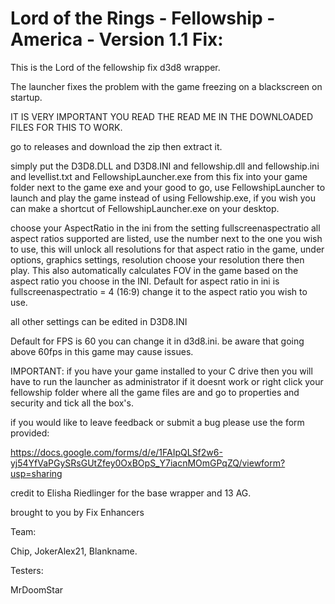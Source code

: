 # Lord of the Rings - Fellowship - America - Version 1.1 Fix:

This is the Lord of the fellowship fix d3d8 wrapper.

The launcher fixes the problem with the game freezing on a blackscreen on startup.

IT IS VERY IMPORTANT YOU READ THE READ ME IN THE DOWNLOADED FILES FOR THIS TO WORK.

go to releases and download the zip then extract it.

simply put the D3D8.DLL and D3D8.INI and fellowship.dll and fellowship.ini and levellist.txt and FellowshipLauncher.exe from this fix into your game folder next to the game exe and your good to go, use FellowshipLauncher to launch and play the game instead of using Fellowship.exe, if you wish 
you can make a shortcut of FellowshipLauncher.exe on your desktop. 

choose your AspectRatio in the ini from the setting fullscreenaspectratio all aspect ratios supported are listed, use the number next to the one you wish to use, this will unlock all resolutions for that aspect ratio in the game,
under options, graphics settings, resolution choose your resolution there then play. This also automatically calculates FOV in the game based on the aspect ratio you choose in the INI. 
Default for aspect ratio in ini is fullscreenaspectratio = 4 (16:9) change it to the aspect ratio you wish to use.

all other settings can be edited in D3D8.INI

Default for FPS is 60 you can change it in d3d8.ini. be aware that going above 60fps in this game may cause issues.

IMPORTANT:
if you have your game installed to your C drive then you will have to run the launcher as administrator if it doesnt work 
or right click your fellowship folder where all the game files are and go to properties and security and tick all the box's.

if you would like to leave feedback or submit a bug please use the form provided:

https://docs.google.com/forms/d/e/1FAIpQLSf2w6-yj54YfVaPGySRsGUtZfey0OxBOpS_Y7iacnMOmGPqZQ/viewform?usp=sharing

credit to Elisha Riedlinger for the base wrapper and 13 AG.

brought to you by Fix Enhancers 

Team: 

Chip, JokerAlex21, Blankname.

Testers: 

MrDoomStar
